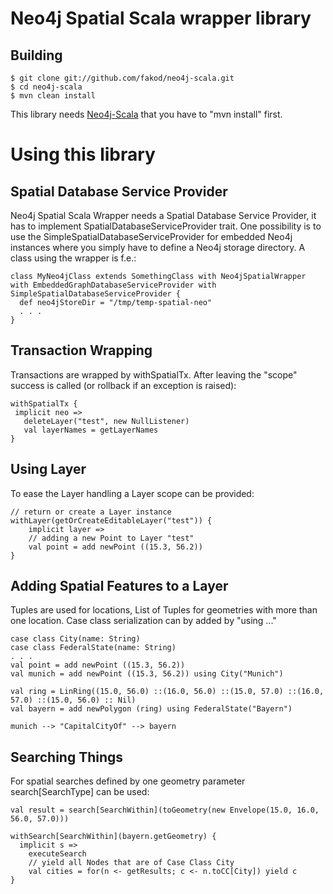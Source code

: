 Neo4j Spatial Scala wrapper library
=======================

Building
--------

    $ git clone git://github.com/fakod/neo4j-scala.git
    $ cd neo4j-scala
    $ mvn clean install

This library needs [Neo4j-Scala](http://github.com/FaKod/neo4j-scala) that you have to "mvn install" first.

Using this library
==================

Spatial Database Service Provider
------------------------------
Neo4j Spatial Scala Wrapper needs a Spatial Database Service Provider, it has to implement SpatialDatabaseServiceProvider trait.
One possibility is to use the SimpleSpatialDatabaseServiceProvider for embedded Neo4j instances where you simply have to define a Neo4j storage directory. A class using the wrapper is f.e.:

    class MyNeo4jClass extends SomethingClass with Neo4jSpatialWrapper with EmbeddedGraphDatabaseServiceProvider with SimpleSpatialDatabaseServiceProvider {
      def neo4jStoreDir = "/tmp/temp-spatial-neo"
      . . .
    }


Transaction Wrapping
--------------------
Transactions are wrapped by withSpatialTx. After leaving the "scope" success is called (or rollback if an exception is raised):

    withSpatialTx {
     implicit neo =>
       deleteLayer("test", new NullListener)
       val layerNames = getLayerNames
    }


Using Layer
-----------
To ease the Layer handling a Layer scope can be provided:

	// return or create a Layer instance
    withLayer(getOrCreateEditableLayer("test")) {
	    implicit layer =>
	    // adding a new Point to Layer "test"
	    val point = add newPoint ((15.3, 56.2))
	}


Adding Spatial Features to a Layer
---------------------------------
Tuples are used for locations, List of Tuples for geometries with more than one location. 
Case class serialization can by added by "using ..."

    case class City(name: String) 
    case class FederalState(name: String)
    . . .
    val point = add newPoint ((15.3, 56.2))
    val munich = add newPoint ((15.3, 56.2)) using City("Munich")

    val ring = LinRing((15.0, 56.0) ::(16.0, 56.0) ::(15.0, 57.0) ::(16.0, 57.0) ::(15.0, 56.0) :: Nil)
	val bayern = add newPolygon (ring) using FederalState("Bayern")
	
	munich --> "CapitalCityOf" --> bayern
	
	
Searching Things
----------------
For spatial searches defined by one geometry parameter search[SearchType] can be used:

    val result = search[SearchWithin](toGeometry(new Envelope(15.0, 16.0, 56.0, 57.0)))

    withSearch[SearchWithin](bayern.getGeometry) {
	  implicit s =>
	    executeSearch
	    // yield all Nodes that are of Case Class City
	    val cities = for(n <- getResults; c <- n.toCC[City]) yield c
	}


